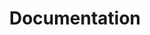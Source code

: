 ---
title: "Documentation"
# watermark text
watermark: "Help"
# page header background image
page_header_image: "images/background/about.jpg"
# meta description
description : "Welcome to the Githaxs documentation! Here you will find detailed information on how to setup and customize Githaxs. For more information on basic use and getting started, go to the Quick Start Guide."

layout : "documentation"
draft : false

############################## about ###############################
about:
  enable : true
  video_bg_image : "images/about/about-3.jpg"
  video_thumbnail : "images/about/about-4.jpg"
  video_link : "https://www.youtube.com/watch?v=VufDd-QL1c0"
  subtitle : "About Agico"
  title : "Eausmod tempor magna nostrud exercitation"
  content : "Lorem ipsum dolor sit amet consectetur adipicing elit sed do usmod tempor incididunt.enim ad minim veniam, quis nostrud exer citation ulla mco laboris nisi ut aliquip commodo. <br><br>Sed ut perspiciatis unde omnis iste natus error sit voluptatem accu santium doloreque laudantum."
  button:
    enable : true
    label : "Contact Us"
    link : "contact"

############################### counter #############################
funfacts:
  enable : true
  funfact_item:
  # funfact item loop
  - name : "Tasks run per day"
    count : "8000"
    
  # funfact item loop
  - name : "Design awards"
    count : "200"

  # funfact item loop
  - name : "Totally Satisfied Users"
    count : "10"

  # funfact item loop
  - name : "People behind this app"
    count : "3"


########################### Service ################################
service:
  enable : true
  section : "service"
  # service item comes from "content/*/service.md" file
---